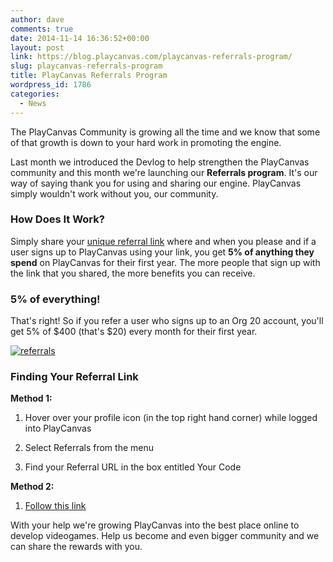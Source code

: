 ```yaml
---
author: dave
comments: true
date: 2014-11-14 16:36:52+00:00
layout: post
link: https://blog.playcanvas.com/playcanvas-referrals-program/
slug: playcanvas-referrals-program
title: PlayCanvas Referrals Program
wordpress_id: 1786
categories:
  - News
---
```


The PlayCanvas Community is growing all the time and we know that some of that growth is down to your hard work in promoting the engine.

Last month we introduced the Devlog to help strengthen the PlayCanvas community and this month we're launching our **Referrals program**. It's our way of saying thank you for using and sharing our engine. PlayCanvas simply wouldn't work without you, our community.

### How Does It Work?

Simply share your [unique referral link](https://playcanvas.com/referrals) where and when you please and if a user signs up to PlayCanvas using your link, you get **5% of anything they spend** on PlayCanvas for their first year. The more people that sign up with the link that you shared, the more benefits you can receive.

### 5% of everything!

That's right! So if you refer a user who signs up to an Org 20 account, you'll get 5% of $400 (that's $20) every month for their first year.

[![referrals](https://blog.playcanvas.com/wp-content/uploads/2014/11/referrals.png)](https://blog.playcanvas.com/wp-content/uploads/2014/11/referrals.png)

### Finding Your Referral Link

**Method 1:**

1. Hover over your profile icon (in the top right hand corner) while logged into PlayCanvas

2. Select Referrals from the menu

3. Find your Referral URL in the box entitled Your Code

**Method 2:**

1. [Follow this link](https://playcanvas.com/referrals)

With your help we're growing PlayCanvas into the best place online to develop videogames. Help us become and even bigger community and we can share the rewards with you.
